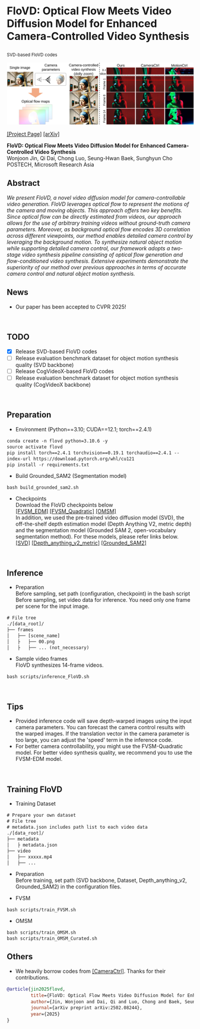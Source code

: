 # FloVD: Optical Flow Meets Video Diffusion Model for Enhanced Camera-Controlled Video Synthesis<br>
<sub> SVD-based FloVD codes </sub>
<br>

![Teaser image 1](./docs/teaser.png)

[\[Project Page\]](https://jinwonjoon.github.io/flovd_site/)
[\[arXiv\]](https://arxiv.org/abs/2502.08244/)

**FloVD: Optical Flow Meets Video Diffusion Model for Enhanced Camera-Controlled Video Synthesis**<br>
Wonjoon Jin, Qi Dai, Chong Luo, Seung-Hwan Baek, Sunghyun Cho<br>
POSTECH, Microsoft Research Asia
<br>

## Abstract
*We present FloVD, a novel video diffusion model for camera-controllable video generation. FloVD leverages optical flow to represent the motions of the camera and moving objects. This approach offers two key benefits. Since optical flow can be directly estimated from videos, our approach allows for the use of arbitrary training videos without ground-truth camera parameters. Moreover, as background optical flow encodes 3D correlation across different viewpoints, our method enables detailed camera control by leveraging the background motion. To synthesize natural object motion while supporting detailed camera control, our framework adopts a two-stage video synthesis pipeline consisting of optical flow generation and flow-conditioned video synthesis. Extensive experiments demonstrate the superiority of our method over previous approaches in terms of accurate camera control and natural object motion synthesis.*
<br>

## News
* Our paper has been accepted to CVPR 2025!
<br>

## TODO
- [x] Release SVD-based FloVD codes
- [ ] Release evaluation benchmark dataset for object motion synthesis quality (SVD backbone)
- [ ] Release CogVideoX-based FloVD codes
- [ ] Release evaluation benchmark dataset for object motion synthesis quality (CogVideoX backbone)
<br>

## Preparation
* Environment (Python==3.10; CUDA==12.1; torch==2.4.1)
```shell
conda create -n flovd python=3.10.6 -y
source activate flovd
pip install torch==2.4.1 torchvision==0.19.1 torchaudio==2.4.1 --index-url https://download.pytorch.org/whl/cu121
pip install -r requirements.txt
```

* Build Grounded_SAM2 (Segmentation model)
```shell
bash build_grounded_sam2.sh
```


* Checkpoints <br>
Download the FloVD checkpoints below<br>
[\[FVSM_EDM\]](https://drive.google.com/file/d/1Iw8dEGa7sd_7EHdAYMZRnlr3rxM1nmV_/view?usp=drive_link)
[\[FVSM_Quadratic\]](https://drive.google.com/file/d/1oYv3l5KIvgh6gc109BivlBaBHArWq2Sd/view?usp=drive_link)
[\[OMSM\]](https://drive.google.com/file/d/1FAKXRBK95TCf6WA6UXTKhGphoOkuf6km/view?usp=drive_link) <br>
In addition, we used the pre-trained video diffusion model (SVD), the off-the-shelf depth estimation model (Depth Anything V2, metric depth) and the segmentation model (Grounded SAM 2, open-vocabulary segmentation method).
For these models, please refer links below. <br>
[\[SVD\]](https://huggingface.co/stabilityai/stable-video-diffusion-img2vid/tree/main)
[\[Depth_anything_v2_metric\]](https://github.com/DepthAnything/Depth-Anything-V2/tree/main/metric_depth)
[\[Grounded_SAM2\]](https://github.com/IDEA-Research/Grounded-SAM-2)
<br>


## Inference
* Preparation <br>
Before sampling, set path (configuration, checkpoint) in the bash script
Before sampling, set video data for inference. You need only one frame per scene for the input image.
```shell
# File tree
./[data_root]/
├── frames
│   ├── [scene_name]
│   ├   ├── 00.png
│   ├   ├── ... (not_necessary)
```

* Sample video frames <br>
FloVD synthesizes 14-frame videos.
```shell
bash scripts/inference_FloVD.sh
```
<br>

## Tips
* Provided inference code will save depth-warped images using the input camera parameters. You can forecast the camera control results with the warped images. If the translation vector in the camera parameter is too large, you can adjust the 'speed' term in the inference code.
* For better camera controllability, you might use the FVSM-Quadratic model. For better video synthesis quality, we recommend you to use the FVSM-EDM model.
<br>


## Training FloVD
* Training Dataset
```shell
# Prepare your own dataset
# File tree
# metadata.json includes path list to each video data
./[data_root]/
├── metadata
│   ├ metadata.json
├── video
│   ├── xxxxx.mp4
│   ├── ...
```

* Preparation <br>
Before training, set path (SVD backbone, Dataset, Depth_anything_v2, Grounded_SAM2) in the configuration files.

* FVSM
```shell
bash scripts/train_FVSM.sh
```

* OMSM
```shell
bash scripts/train_OMSM.sh
bash scripts/train_OMSM_Curated.sh
```

## Others
* We heavily borrow codes from [\[CameraCtrl\]](https://github.com/hehao13/CameraCtrl). Thanks for their contributions.


```bibtex
@article{jin2025flovd,
         title={FloVD: Optical Flow Meets Video Diffusion Model for Enhanced Camera-Controlled Video Synthesis},
         author={Jin, Wonjoon and Dai, Qi and Luo, Chong and Baek, Seung-Hwan and Cho, Sunghyun},
         journal={arXiv preprint arXiv:2502.08244},
         year={2025}
}
```
